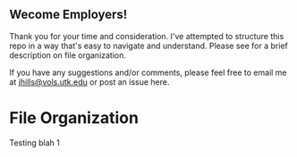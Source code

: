## Wecome Employers!

Thank you for your time and consideration. I've attempted to structure this repo in a way that's easy to navigate and understand. Please see for a brief description on file organization.

If you have any suggestions and/or comments, please feel free to email me at [jhills@vols.utk.edu](mailto:jhills@vols.utk.edu) or post an issue here. 

# File Organization

Testing blah  1
